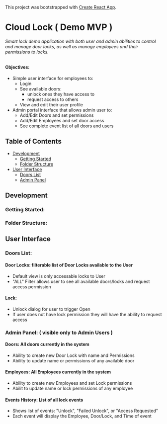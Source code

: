 This project was bootstrapped with [Create React App](https://github.com/facebookincubator/create-react-app).


# Cloud Lock ( Demo MVP )
###### Smart lock demo application with both user and admin abilities to control and manage door locks, as well as manage employees and their permissions to locks.

#### Objectives:
- Simple user interface for employees to:
  - Login
  - See available doors:
    - unlock ones they have access to
	- request access to others
  - View and edit their user profile
- Admin portal interface that allows admin user to:
  - Add/Edit Doors and set permissions
  - Add/Edit Employees and set door access
  - See complete event list of all doors and users

## Table of Contents
- [Development](#developers)
  - [Getting Started](#getting-started)
  - [Folder Structure](#folder-structure)
- [User Interface](#user-interface)
  - [Doors List](#doors-list)
  - [Admin Panel](#admin-panel)


## Development
### Getting Started:

### Folder Structure:


## User Interface
### Doors List:
#### Door Locks: filterable list of Door Locks available to the User
  - Default view is only accessable locks to User
  - "ALL" Filter allows user to see all available doors/locks and request access permission

#### Lock:
  - Unlock dialog for user to trigger Open
  - If user does not have lock permission they will have the ability to request access


### Admin Panel: ( visible only to Admin Users )
#### Doors: All doors currently in the system
  - Ability to create new Door Lock with name and Permissions
  - Ability to update name or permissions of any available door

#### Employees: All Employees currently in the system
  - Ability to create new Employees and set Lock permissions
  - Abilit to update name or lock permissions of any employee


#### Events History: List of all lock events
  - Shows list of events: "Unlock", "Failed Unlock", or "Access Requested"
  - Each event will display the Employee, Door/Lock, and Time of event

  
